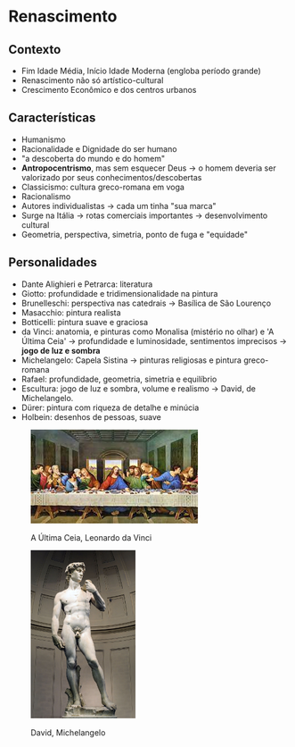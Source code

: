 # Renascimento

## Contexto

* Fim Idade Média, Início Idade Moderna (engloba período grande)
* Renascimento não só artístico-cultural
* Crescimento Econômico e dos centros urbanos

## Características

* Humanismo
* Racionalidade e Dignidade do ser humano
* "a descoberta do mundo e do homem"
* **Antropocentrismo**, mas sem esquecer Deus → o homem deveria ser valorizado por seus conhecimentos/descobertas
* Classicismo: cultura greco-romana em voga
* Racionalismo
* Autores individualistas → cada um tinha "sua marca"
* Surge na Itália → rotas comerciais importantes → desenvolvimento cultural
* Geometria, perspectiva, simetria, ponto de fuga e "equidade"

## Personalidades

* Dante Alighieri e Petrarca: literatura
* Giotto: profundidade e tridimensionalidade na pintura
* Brunelleschi: perspectiva nas catedrais → Basílica de São Lourenço
* Masacchio: pintura realista
* Botticelli: pintura suave e graciosa
* da Vinci: anatomia, e pinturas como Monalisa (mistério no olhar) e 'A Última Ceia' → profundidade e luminosidade, sentimentos imprecisos → **jogo de luz e sombra**
* Michelangelo: Capela Sistina → pinturas religiosas e pintura greco-romana
* Rafael: profundidade, geometria, simetria e equilíbrio
* Escultura: jogo de luz e sombra, volume e realismo → David, de Michelangelo.
* Dürer: pintura com riqueza de detalhe e minúcia
* Holbein: desenhos de pessoas, suave

<figure><img src="../../.gitbook/assets/image (2) (1) (1) (1) (1) (1) (1) (1).png" alt=""><figcaption><p>A Última Ceia, Leonardo da Vinci</p></figcaption></figure>

<figure><img src="../../.gitbook/assets/image (3) (1) (1) (1) (1).png" alt="" width="188"><figcaption><p>David, Michelangelo</p></figcaption></figure>
